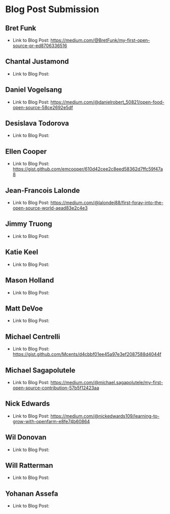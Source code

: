 # Blog Post Submission

## Bret Funk

* Link to Blog Post: https://medium.com/@BretFunk/my-first-open-source-pr-ed8706336516

## Chantal Justamond

* Link to Blog Post:

## Daniel Vogelsang

* Link to Blog Post: https://medium.com/@danielrobert_50821/open-food-open-source-58ce2692e5df

## Desislava Todorova

* Link to Blog Post:

## Ellen Cooper

* Link to Blog Post: https://gist.github.com/emcooper/610d42cee2c8eed58362d7ffc59f47a8

## Jean-Francois Lalonde

* Link to Blog Post: https://medium.com/@lalondej88/first-foray-into-the-open-source-world-aead83e2c4e3

## Jimmy Truong

* Link to Blog Post: 

## Katie Keel

* Link to Blog Post:

## Mason Holland

* Link to Blog Post: 

## Matt DeVoe

* Link to Blog Post: 

## Michael Centrelli

* Link to Blog Post: https://gist.github.com/Mcents/d4cbbf01ee45a97e3ef2087588d4044f

## Michael Sagapolutele

* Link to Blog Post: https://medium.com/@michael.sagapolutele/my-first-open-source-contribution-57b5f12423aa

## Nick Edwards 

* Link to Blog Post: https://medium.com/@nickedwards109/learning-to-grow-with-openfarm-e8fe74b60864

## Wil Donovan

* Link to Blog Post: 

## Will Ratterman

* Link to Blog Post:

## Yohanan Assefa

* Link to Blog Post:
